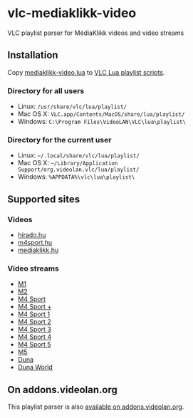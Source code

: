 # vlc-mediaklikk-video
VLC playlist parser for MédiaKlikk videos and video streams

## Installation
Copy [mediaklikk-video.lua](mediaklikk-video.lua) to [VLC Lua playlist scripts](https://wiki.videolan.org/Documentation:Building_Lua_Playlist_Scripts/#Introduction).

### Directory for all users
* Linux: `/usr/share/vlc/lua/playlist/`
* Mac OS X: `VLC.app/Contents/MacOS/share/lua/playlist/`
* Windows: `C:\Program Files\VideoLAN\VLC\lua\playlist\`

### Directory for the current user
* Linux: `~/.local/share/vlc/lua/playlist/`
* Mac OS X: `~/Library/Application Support/org.videolan.vlc/lua/playlist/`
* Windows: `%APPDATA%\vlc\lua\playlist\`

## Supported sites

### Videos
* [hirado.hu](https://www.hirado.hu/)
* [m4sport.hu](https://www.m4sport.hu/)
* [mediaklikk.hu](https://www.mediaklikk.hu/)

### Video streams
* [M1](https://hirado.hu/elo/mtv1live)
* [M2](https://mediaklikk.hu/elo/mtv2live)
* [M4 Sport](https://m4sport.hu/elo/mtv4live)
* [M4 Sport +](https://m4sport.hu/elo/mtv4plus)
* [M4 Sport 1](https://m4sport.hu/elo/m4sport1)
* [M4 Sport 2](https://m4sport.hu/elo/m4sport2)
* [M4 Sport 3](https://m4sport.hu/elo/m4sport3)
* [M4 Sport 4](https://m4sport.hu/elo/m4sport4)
* [M4 Sport 5](https://m4sport.hu/elo/m4sport5)
* [M5](https://mediaklikk.hu/elo/mtv5live)
* [Duna](https://mediaklikk.hu/elo/dunalive)
* [Duna World](https://mediaklikk.hu/elo/dunaworldlive)

## On addons.videolan.org

This playlist parser is also [available on addons.videolan.org](https://addons.videolan.org/p/1190582/).
